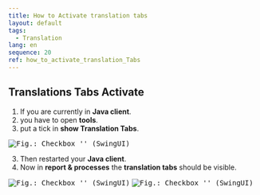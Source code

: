 ```yaml
---
title: How to Activate translation tabs
layout: default
tags:  
  - Translation
lang: en
sequence: 20
ref: how_to_activate_translation_Tabs
---
```


## Translations Tabs Activate

1. If you are currently in **Java client**.
1. you have to open **tools**.
1. put a tick in **show Translation Tabs**.

<kbd><img src="./assets/X2Go_show_translations.png" alt="Fig.: Checkbox '' (SwingUI)"></kbd>

3. Then restarted your **Java client**.
1. Now in **report & processes** the **translation tabs** should be visible.

<kbd><img src="./assets/X2Go_Report_Translation.png" alt="Fig.: Checkbox '' (SwingUI)"></kbd>
<kbd><img src="./assets/X2Go_Parameter_Translation.png" alt="Fig.: Checkbox '' (SwingUI)"></kbd>
